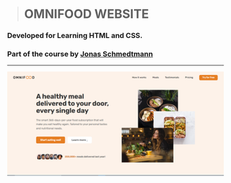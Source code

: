 > # OMNIFOOD WEBSITE

### Developed for Learning HTML and CSS.
### Part of the course by [Jonas Schmedtmann](https://github.com/jonasschmedtmann)

---

![Omnifood screenshot](https://github.com/awais-124/omnifood/blob/main/img/ScreenShots/main.png)

